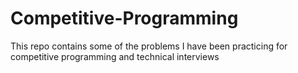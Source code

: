 # Competitive-Programming
This repo contains some of the problems I have been practicing for competitive programming and technical interviews
